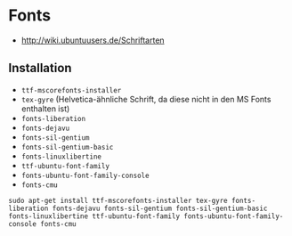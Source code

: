 # Fonts

+   <http://wiki.ubuntuusers.de/Schriftarten>



## Installation

+   `ttf-mscorefonts-installer`
+   `tex-gyre` (Helvetica-ähnliche Schrift, da diese nicht in den MS Fonts enthalten ist)
+   `fonts-liberation`
+   `fonts-dejavu`
+   `fonts-sil-gentium`
+   `fonts-sil-gentium-basic`
+   `fonts-linuxlibertine`
+   `ttf-ubuntu-font-family`
+   `fonts-ubuntu-font-family-console`
+   `fonts-cmu`

<!---->

    sudo apt-get install ttf-mscorefonts-installer tex-gyre fonts-liberation fonts-dejavu fonts-sil-gentium fonts-sil-gentium-basic fonts-linuxlibertine ttf-ubuntu-font-family fonts-ubuntu-font-family-console fonts-cmu
